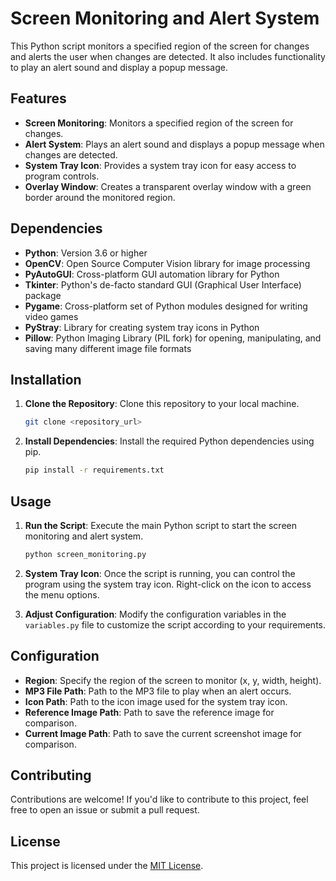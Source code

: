 # Screen Monitoring and Alert System

This Python script monitors a specified region of the screen for changes and alerts the user when changes are detected. It also includes functionality to play an alert sound and display a popup message.

## Features

- **Screen Monitoring**: Monitors a specified region of the screen for changes.
- **Alert System**: Plays an alert sound and displays a popup message when changes are detected.
- **System Tray Icon**: Provides a system tray icon for easy access to program controls.
- **Overlay Window**: Creates a transparent overlay window with a green border around the monitored region.

## Dependencies

- **Python**: Version 3.6 or higher
- **OpenCV**: Open Source Computer Vision library for image processing
- **PyAutoGUI**: Cross-platform GUI automation library for Python
- **Tkinter**: Python's de-facto standard GUI (Graphical User Interface) package
- **Pygame**: Cross-platform set of Python modules designed for writing video games
- **PyStray**: Library for creating system tray icons in Python
- **Pillow**: Python Imaging Library (PIL fork) for opening, manipulating, and saving many different image file formats

## Installation

1. **Clone the Repository**: Clone this repository to your local machine.
   
    ```bash
    git clone <repository_url>
    ```

2. **Install Dependencies**: Install the required Python dependencies using pip.

    ```bash
    pip install -r requirements.txt
    ```

## Usage

1. **Run the Script**: Execute the main Python script to start the screen monitoring and alert system.

    ```bash
    python screen_monitoring.py
    ```

2. **System Tray Icon**: Once the script is running, you can control the program using the system tray icon. Right-click on the icon to access the menu options.

3. **Adjust Configuration**: Modify the configuration variables in the `variables.py` file to customize the script according to your requirements.

## Configuration

- **Region**: Specify the region of the screen to monitor (x, y, width, height).
- **MP3 File Path**: Path to the MP3 file to play when an alert occurs.
- **Icon Path**: Path to the icon image used for the system tray icon.
- **Reference Image Path**: Path to save the reference image for comparison.
- **Current Image Path**: Path to save the current screenshot image for comparison.

## Contributing

Contributions are welcome! If you'd like to contribute to this project, feel free to open an issue or submit a pull request.

## License

This project is licensed under the [MIT License](LICENSE).
